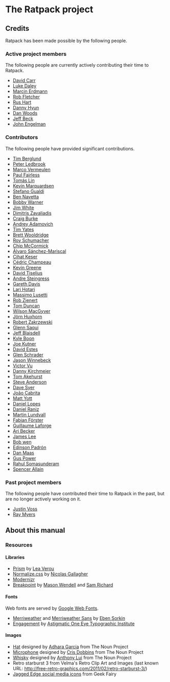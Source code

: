 # The Ratpack project

## Credits

Ratpack has been made possible by the following people.

### Active project members

The following people are currently actively contributing their time to Ratpack.

* [David Carr](https://github.com/davidmc24)
* [Luke Daley](https://github.com/alkemist)
* [Marcin Erdmann](https://github.com/erdi)
* [Rob Fletcher](https://github.com/robfletcher)
* [Rus Hart](https://github.com/rhart)
* [Danny Hyun](https://github.com/danhyun)
* [Dan Woods](https://github.com/danveloper)
* [Jeff Beck](https://github.com/beckje01)
* [John Engelman](https://github.com/johnrengelman)

### Contributors

The following people have provided significant contributions.

* [Tim Berglund](https://github.com/tlberglund)
* [Peter Ledbrook](https://github.com/pledbrook)
* [Marco Vermeulen](https://github.com/marc0der)
* [Paul Fairless](https://github.com/paulfairless)
* [Tomás Lin](https://github.com/tomaslin)
* [Kevin Marquardsen](https://github.com/kmarquardsen)
* [Stefano Gualdi](https://github.com/stefanogualdi)
* [Ben Navetta](https://github.com/roguePanda)
* [Bobby Warner](https://github.com/bobbywarner)
* [Jim White](https://github.com/jimwhite)
* [Dimitris Zavaliadis](https://github.com/dimzava)
* [Craig Burke](https://github.com/craigburke)
* [Andrey Adamovich](https://github.com/aadamovich)
* [Tim Yates](https://github.com/timyates)
* [Brett Wooldridge](https://github.com/brettwooldridge)
* [Roy Schumacher](https://github.com/rjschu)
* [Chip McCormick](https://github.com/chipmccormick)
* [Álvaro Sánchez-Mariscal](https://github.com/alvarosanchez)
* [Cihat Keser](https://github.com/kramer)
* [Cédric Champeau](https://github.com/melix)
* [Kevin Greene](https://github.com/KevinGreene)
* [David Tiselius](https://github.com/traneHead)
* [Andre Steingress](https://github.com/andresteingress)
* [Gareth Davis](https://github.com/tempredirect)
* [Lari Hotari](https://github.com/lhotari)
* [Massimo Lusetti](https://github.com/mlusetti)
* [Rob Zienert](https://github.com/robzienert)
* [Tom Duncan](https://github.com/tomdcc)
* [Wilson MacGyver](https://github.com/wmacgyver)
* [Jörn Huxhorn](https://github.com/huxi)
* [Robert Zakrzewski](https://github.com/zedar)
* [Glenn Saqui](https://github.com/gsaqui)
* [Jeff Blaisdell](https://github.com/jeff-blaisdell)
* [Kyle Boon](https://github.com/kyleboon)
* [Joe Kutner](https://github.com/jkutner)
* [David Estes](https://github.com/davydotcom)
* [Glen Schrader](https://github.com/gschrader)
* [Jason Winnebeck](https://github.com/gillius)
* [Victor Vu](https://github.com/vqvu)
* [Danny Kirchmeier](https://github.com/danthegoodman)
* [Tom Akehurst](https://github.com/tomakehurst)
* [Steve Anderson](https://github.com/saanvik)
* [Dave Syer](https://github.com/dsyer)
* [João Cabrita](https://github.com/kewne)
* [Matt Yott](https://github.com/myott)
* [Daniel Lopes](https://github.com/djjorjinho)
* [Daniel Raniz](https://github.com/Raniz85)
* [Martin Lundvall](https://github.com/lundvall)
* [Fabian Förster](https://github.com/ffoers)
* [Guillaume Laforge](https://github.com/glaforge)
* [Ari Becker](https://github.com/solatic)
* [James Lee](https://github.com/brucenunk)
* [Bob wen](https://github.com/bobwenx)
* [Edinson Padrón](https://github.com/epadronu)
* [Dan Maas](https://github.com/drmaas)
* [Gus Power](https://github.com/guspower)
* [Rahul Somasunderam](https://github.com/rahulsom)
* [Spencer Allain](https://github.com/merscwog)

### Past project members

The following people have contributed their time to Ratpack in the past, but are no longer actively working on it.

* [Justin Voss](https://github.com/Vossy)
* [Ray Myers](https://github.com/raymyers)

## About this manual

### Resources

#### Libraries

* [Prism](http://prismjs.com/) by [Lea Verou](http://lea.verou.me/)
* [Normalize.css](http://necolas.github.io/normalize.css/) by [Nicolas Gallagher](https://github.com/necolas)
* [Modernizr](http://modernizr.com/)
* [Breakpoint](http://breakpoint-sass.com/) by [Mason Wendell](http://thecodingdesigner.com/) and [Sam Richard](http://snugug.com/)

#### Fonts

Web fonts are served by [Google Web Fonts](http://www.google.com/fonts/).

* [Merriweather](http://www.google.com/fonts/specimen/Merriweather) and [Merriweather Sans](http://www.google.com/fonts/specimen/Merriweather+Sans) by [Eben Sorkin](http://ebensorkin.wordpress.com/about-eben-sorkin/)
* [Engagement](http://www.google.com/fonts/specimen/Engagement) by [Astigmatic One Eye Typographic Institute](http://www.astigmatic.com/)

#### Images

* [Hat](http://thenounproject.com/noun/hat/#icon-No884) designed by [Adhara Garcia](http://thenounproject.com/adhara.garcia) from The Noun Project
* [Microphone](http://thenounproject.com/noun/microphone/#icon-No8999) designed by [Cris Dobbins](http://thenounproject.com/crisdobbins) from The Noun Project
* [Whisky](http://thenounproject.com/noun/whisky/#icon-No7964) designed by [Anthony Lui](http://thenounproject.com/noallegiances) from The Noun Project
* Retro starburst 3 from Velma's Retro Clip Art and Images (last known URL: http://free-retro-graphics.com/2011/02/retro-starburst-3/)
* [Jagged Edge social media icons](http://geekfairy.co.uk/free-jagged-edge-coloured-social-media-icons/) from Geek Fairy
